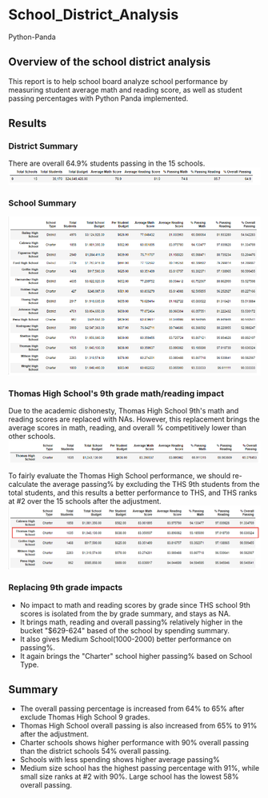 # School_District_Analysis
Python-Panda

## Overview of the school district analysis

This report is to help school board analyze school performance by measuring student average math and reading score, as well as student passing percentages with Python Panda implemented.

## Results

### District Summary
There are overall 64.9% students passing in the 15 schools.
<img src="Images/District_Summary.png">

### School Summary
<img src="Images/School_Summary.png">

### Thomas High School's 9th grade math/reading impact
Due to the academic dishonesty, Thomas High School 9th's math and reading scores are replaced with NAs. However, this replacement brings the average scores in math, reading, and overall % competitively lower than other schools.
<img src="Images/THS_NA.png">

To fairly evaluate the Thomas High School performance, we should re-calculate the average passing% by excluding the THS 9th students from the total students, and this results a better performance to THS, and THS ranks at #2 over the 15 schools after the adjustment.
<img src="Images/Top_5.png">

### Replacing 9th grade impacts

- No impact to math and reading scores by grade since THS school 9th scores is isolated from the by grade summary, and stays as NA.
- It brings math, reading and overall passing% relatively higher in the bucket "$629-624" based of the school by spending summary.
- It also gives Medium School(1000-2000) better performance on passing%. 
- It again brings the "Charter" school higher passing% based on School Type.

## Summary

- The overall passing percentage is increased from 64% to 65% after exclude Thomas High School 9 grades. 
- Thomas High School overall passing is also increased from 65% to 91% after the adjustment.
- Charter schools shows higher performance with 90% overall passing than the district schools 54% overall passing. 
- Schools with less spending shows higher average passing%
- Medium size school has the highest passing percentage with 91%, while small size ranks at #2 with 90%. Large school has the lowest 58% overall passing.





